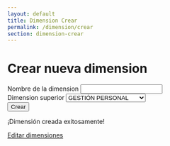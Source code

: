 ```yaml
---
layout: default
title: Dimension Crear
permalink: /dimension/crear
section: dimension-crear
---
```


<div class="container">
  <div class="row">
    <div class="col-md-6 mx-auto">
      <h1 class="text-center">Crear nueva dimension</h1>
      <form id="dimension-form">
        <div class="form-group">
          <label for="nombre-input">Nombre de la dimension</label>
          <input type="text" class="form-control" id="nombre-input" name="nombre" required>
        </div>
        <div class="form-group">
          <label for="dimension-superior-select">Dimension superior</label>
          <select class="form-control" id="dimension-superior-select" name="dimension-superior">
            <option value="GESTIÓN PERSONAL">GESTIÓN PERSONAL</option>
            <option value="GESTIÓN DE OTROS">GESTIÓN DE OTROS</option>
            <option value="SOLUCIONES DE VALOR">SOLUCIONES DE VALOR</option>
          </select>
        </div>
        <button type="submit" class="btn btn-primary">Crear</button>
      </form>
      <div id="dimension-success" class="d-none">
        <p class="text-center">¡Dimensión creada exitosamente!</p>
        <a href="/dimension/editar" class="btn btn-success d-block mx-auto">Editar dimensiones</a>
      </div>
    </div>
  </div>
</div>
